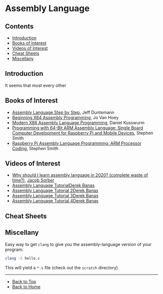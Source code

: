 # Assembly Language

## Contents
* [Introduction](#introduction)
* [Books of Interest](#books-of-interest)
* [Videos of Interest](#videos-of-interest)
* [Cheat Sheets](#cheat-sheets)
* [Miscellany](#miscellany)

## Introduction

It seems that most every other 

## Books of Interest

* [Assembly Language Step by Step](https://amzn.to/3946Wpi), Jeff Duntemann
* [Beginning X64 Assembly Programming](https://amzn.to/2X9lwGz), Jo Van Hoey
* [Modern X86 Assembly Language Programming](https://amzn.to/3rUmNj2), Daniel Kusswurm
* [Programming with 64-Bit ARM Assembly Language: Single Board Computer Development for Raspberry Pi and Mobile Devices](https://amzn.to/3hFrPez), Stephen Smith
* [Raspberry Pi Assembly Language Programming: ARM Processor Coding](https://amzn.to/38YNj1X), Stephen Smith

## Videos of Interest

* [Why should I learn assembly language in 2020? (complete waste of time?)](https://www.youtube.com/watch?v=iYRl50gtprA), [Jacob Sorber](https://www.youtube.com/channel/UCwd5VFu4KoJNjkWJZMFJGHQ)
* [Assembly Language Tutorial](https://www.youtube.com/watch?v=ViNnfoE56V8)[Derek Banas](https://www.youtube.com/channel/UCwRXb5dUK4cvsHbx-rGzSgw)
* [Assembly Language Tutorial 2](https://www.youtube.com/watch?v=5HILZon7pVE)[Derek Banas](https://www.youtube.com/channel/UCwRXb5dUK4cvsHbx-rGzSgw)
* [Assembly Language Tutorial 3](https://www.youtube.com/watch?v=2ghL_R5CSaI)[Derek Banas](https://www.youtube.com/channel/UCwRXb5dUK4cvsHbx-rGzSgw)
* [Assembly Language Tutorial 4](https://www.youtube.com/watch?v=zj-cGdNpYZ8)[Derek Banas](https://www.youtube.com/channel/UCwRXb5dUK4cvsHbx-rGzSgw)

## Cheat Sheets 


## Miscellany

Easy way to get `clang` to give you the assembly-language version of your program:

```bash
clang -S hello.c
```

This will yield a `*.s` file (check out the `scratch` directory)

---
* [Back to Top](#assembly-language)
* [Back to Home](../README.md)